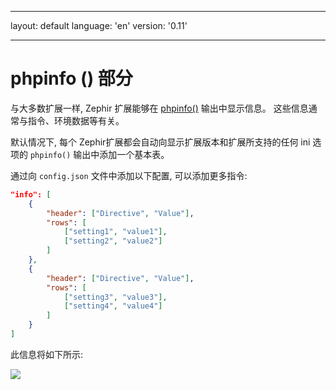 * * *

layout: default language: 'en' version: '0.11'

* * *

# phpinfo () 部分

与大多数扩展一样, Zephir 扩展能够在 [phpinfo()](http://php.net/manual/en/function.phpinfo.php) 输出中显示信息。 这些信息通常与指令、环境数据等有关。

默认情况下, 每个 Zephir扩展都会自动向显示扩展版本和扩展所支持的任何 ini 选项的 `phpinfo()` 输出中添加一个基本表。

通过向 `config.json` 文件中添加以下配置, 可以添加更多指令:

```json
"info": [
    {
        "header": ["Directive", "Value"],
        "rows": [
            ["setting1", "value1"],
            ["setting2", "value2"]
        ]
    },
    {
        "header": ["Directive", "Value"],
        "rows": [
            ["setting3", "value3"],
            ["setting4", "value4"]
        ]
    }
]
```

此信息将如下所示:

![](/assets/content/info.png)